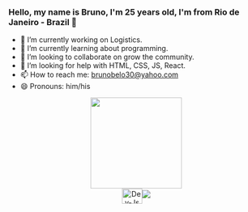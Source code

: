 ### Hello, my name is Bruno, I'm 25 years old, I'm from Rio de Janeiro - Brazil 👋

- 🔭 I’m currently working on Logistics.
- 🌱 I’m currently learning about programming.
- 👯 I’m looking to collaborate on grow the community.
- 🤔 I’m looking for help with HTML, CSS, JS, React.
- 📫 How to reach me: brunobelo30@yahoo.com
- 😄 Pronouns: him/his

<div align="center">
<a href="https://github.com/Bruno-Belo">
<img height="180em" src="https://github-readme-stats.vercel.app/api?username=Bruno-Belo&show_icons=true&theme=dracula&include_all_commits
<img height="180em" src="https://github-readme-stats.vercel.app/api/top-langs/?username=Bruno-Belo&layout=compact&langs_count=7&theme=dra
</div>
<div style="display: inline_block"><br>
<img align="center" alt="Dev-Js" height="30" width="40" src="https://raw.githubusercontent.com/devicons/devicon/master/icons/javascript/ja
<img align="center" alt="Dev-Ts" height="30" width="40" src="https://raw.githubusercontent.com/devicons/devicon/master/icons/typescript/ty
<img align="center" alt="Dev-React" height="30" width="40" src="https://raw.githubusercontent.com/devicons/devicon/master/icons/react/reac
<img align="center" alt="Dev-HTML" height="30" width="40" src="https://raw.githubusercontent.com/devicons/devicon/master/icons/html5/html5
<img align="center" alt="Dev-CSS" height="30" width="40" src="https://raw.githubusercontent.com/devicons/devicon/master/icons/css3/css3-o
</div>
##
<div>
<a href="https://www.instagram.com/brunobelo30/" target="_blank"><img src="https://img.shields.io/badge/-Instagram-%23E4405F?style=for-the-badge&log
<a href="https://www.linkedin.com/in/bruno-belo-30" target="_blank"><img src="https://img.shields.io/badge/-LinkedIn-%230077B5?style=for-the-badge&logo=
